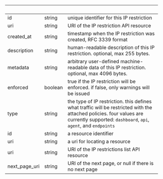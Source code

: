 <!-- Code generated for API Clients. DO NOT EDIT. -->

| &nbsp;        | &nbsp;  | &nbsp;                                                                                                                                                                                 |
| ------------- | ------- | -------------------------------------------------------------------------------------------------------------------------------------------------------------------------------------- |
| id            | string  | unique identifier for this IP restriction                                                                                                                                              |
| uri           | string  | URI of the IP restriction API resource                                                                                                                                                 |
| created_at    | string  | timestamp when the IP restriction was created, RFC 3339 format                                                                                                                         |
| description   | string  | human-readable description of this IP restriction. optional, max 255 bytes.                                                                                                            |
| metadata      | string  | arbitrary user-defined machine-readable data of this IP restriction. optional, max 4096 bytes.                                                                                         |
| enforced      | boolean | true if the IP restriction will be enforced. if false, only warnings will be issued                                                                                                    |
| type          | string  | the type of IP restriction. this defines what traffic will be restricted with the attached policies. four values are currently supported: `dashboard`, `api`, `agent`, and `endpoints` |
| id            | string  | a resource identifier                                                                                                                                                                  |
| uri           | string  | a uri for locating a resource                                                                                                                                                          |
| uri           | string  | URI of the IP restrictions list API resource                                                                                                                                           |
| next_page_uri | string  | URI of the next page, or null if there is no next page                                                                                                                                 |
